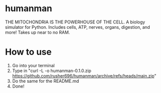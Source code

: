 # humanman
THE MITOCHONDRIA IS THE POWERHOUSE OF THE CELL.
A biology simulator for Python.
Includes cells, ATP, nerves, organs, digestion, and more!
Takes up near to no RAM.
# How to use
1. Go into your terminal
2. Type in "curl -L -o humanman-0.1.0.zip https://github.com/rusher696/humanman/archive/refs/heads/main.zip"
4. Do the same for the README.md
5. Done!
